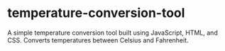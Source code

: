 # temperature-conversion-tool
A simple temperature conversion tool built using JavaScript, HTML, and CSS. Converts temperatures between Celsius and Fahrenheit.
